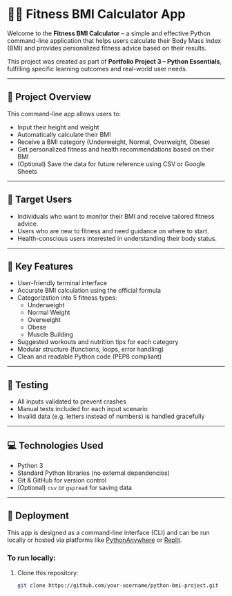 # 🏋️‍♂️ Fitness BMI Calculator App

Welcome to the **Fitness BMI Calculator** – a simple and effective Python command-line application that helps users calculate their Body Mass Index (BMI) and provides personalized fitness advice based on their results.

This project was created as part of **Portfolio Project 3 – Python Essentials**, fulfilling specific learning outcomes and real-world user needs.

---

## 📌 Project Overview

This command-line app allows users to:

- Input their height and weight
- Automatically calculate their BMI
- Receive a BMI category (Underweight, Normal, Overweight, Obese)
- Get personalized fitness and health recommendations based on their BMI
- (Optional) Save the data for future reference using CSV or Google Sheets

---

## 🎯 Target Users

- Individuals who want to monitor their BMI and receive tailored fitness advice.
- Users who are new to fitness and need guidance on where to start.
- Health-conscious users interested in understanding their body status.

---

## 🧠 Key Features

- User-friendly terminal interface
- Accurate BMI calculation using the official formula
- Categorization into 5 fitness types:
  - Underweight
  - Normal Weight
  - Overweight
  - Obese
  - Muscle Building
- Suggested workouts and nutrition tips for each category
- Modular structure (functions, loops, error handling)
- Clean and readable Python code (PEP8 compliant)

---

## 🧪 Testing

- All inputs validated to prevent crashes
- Manual tests included for each input scenario
- Invalid data (e.g. letters instead of numbers) is handled gracefully

---

## 💻 Technologies Used

- Python 3
- Standard Python libraries (no external dependencies)
- Git & GitHub for version control
- (Optional) `csv` or `gspread` for saving data

---

## 🚀 Deployment

This app is designed as a command-line interface (CLI) and can be run locally or hosted via platforms like [PythonAnywhere](https://www.pythonanywhere.com/) or [Replit](https://replit.com/).

### To run locally:
1. Clone this repository:
   ```bash
   git clone https://github.com/your-username/python-bmi-project.git
